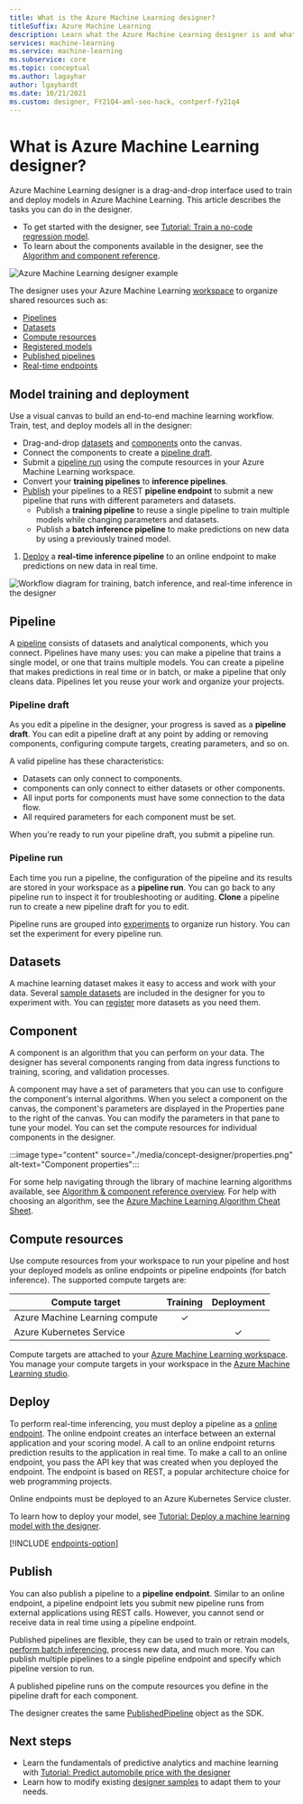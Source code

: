 ```yaml
---
title: What is the Azure Machine Learning designer?
titleSuffix: Azure Machine Learning
description: Learn what the Azure Machine Learning designer is and what tasks you can use it for. The drag-and-drop UI enables model training and deployment. 
services: machine-learning
ms.service: machine-learning
ms.subservice: core
ms.topic: conceptual
ms.author: lagayhar
author: lgayhardt
ms.date: 10/21/2021
ms.custom: designer, FY21Q4-aml-seo-hack, contperf-fy21q4
---
```


# What is Azure Machine Learning designer? 

Azure Machine Learning designer is a drag-and-drop interface used to train and deploy models in Azure Machine Learning. This article describes the tasks you can do in the designer.

 - To get started with the designer, see [Tutorial: Train a no-code regression model](tutorial-designer-automobile-price-train-score.md). 
 - To learn about the components available in the designer, see the [Algorithm and component reference](./algorithm-module-reference/module-reference.md).

![Azure Machine Learning designer example](./media/concept-designer/designer-drag-and-drop.gif)

The designer uses your Azure Machine Learning [workspace](concept-workspace.md) to organize shared resources such as:

+ [Pipelines](#pipeline)
+ [Datasets](#datasets)
+ [Compute resources](#compute)
+ [Registered models](v1/concept-azure-machine-learning-architecture.md#models)
+ [Published pipelines](#publish)
+ [Real-time endpoints](#deploy)

## Model training and deployment

Use a visual canvas to build an end-to-end machine learning workflow. Train, test, and deploy models all in the designer:

+ Drag-and-drop [datasets](#datasets) and [components](#component) onto the canvas.
+ Connect the components to create a [pipeline draft](#pipeline-draft).
+ Submit a [pipeline run](#pipeline-run) using the compute resources in your Azure Machine Learning workspace.
+ Convert your **training pipelines** to **inference pipelines**.
+ [Publish](#publish) your pipelines to a REST **pipeline endpoint** to submit a new pipeline that runs with different parameters and datasets.
    + Publish a **training pipeline** to reuse a single pipeline to train multiple models while changing parameters and datasets.
    + Publish a **batch inference pipeline** to make predictions on new data by using a previously trained model.
1. [Deploy](#deploy) a **real-time inference pipeline** to an online endpoint to make predictions on new data in real time.

![Workflow diagram for training, batch inference, and real-time inference in the designer](./media/concept-designer/designer-workflow-diagram.png)

## Pipeline

A [pipeline](v1/concept-azure-machine-learning-architecture.md#ml-pipelines) consists of datasets and analytical components, which you connect. Pipelines have many uses: you can make a pipeline that trains a single model, or one that trains multiple models. You can create a pipeline that makes predictions in real time or in batch, or make a pipeline that only cleans data. Pipelines let you reuse your work and organize your projects.

### Pipeline draft

As you edit a pipeline in the designer, your progress is saved as a **pipeline draft**. You can edit a pipeline draft at any point by adding or removing components, configuring compute targets, creating parameters, and so on.

A valid pipeline has these characteristics:

* Datasets can only connect to components.
* components can only connect to either datasets or other components.
* All input ports for components must have some connection to the data flow.
* All required parameters for each component must be set.

When you're ready to run your pipeline draft, you submit a pipeline run.

### Pipeline run

Each time you run a pipeline, the configuration of the pipeline and its results are stored in your workspace as a **pipeline run**. You can go back to any pipeline run to inspect it for troubleshooting or auditing. **Clone** a pipeline run to create a new pipeline draft for you to edit.

Pipeline runs are grouped into [experiments](v1/concept-azure-machine-learning-architecture.md#experiments) to organize run history. You can set the experiment for every pipeline run. 

## Datasets

A machine learning dataset makes it easy to access and work with your data. Several [sample datasets](samples-designer.md#datasets) are included in the designer for you to experiment with. You can [register](how-to-create-register-datasets.md) more datasets as you need them.

## Component

A component is an algorithm that you can perform on your data. The designer has several components ranging from data ingress functions to training, scoring, and validation processes.

A component may have a set of parameters that you can use to configure the component's internal algorithms. When you select a component on the canvas, the component's parameters are displayed in the Properties pane to the right of the canvas. You can modify the parameters in that pane to tune your model. You can set the compute resources for individual components in the designer. 

:::image type="content" source="./media/concept-designer/properties.png" alt-text="Component properties":::


For some help navigating through the library of machine learning algorithms available, see [Algorithm & component reference overview](component-reference/component-reference.md). For help with choosing an algorithm, see the [Azure Machine Learning Algorithm Cheat Sheet](algorithm-cheat-sheet.md).

## <a name="compute"></a> Compute resources

Use compute resources from your workspace to run your pipeline and host your deployed models as online endpoints or pipeline endpoints (for batch inference). The supported compute targets are:

| Compute target | Training | Deployment |
| ---- |:----:|:----:|
| Azure Machine Learning compute | ✓ | |
| Azure Kubernetes Service | | ✓ |

Compute targets are attached to your [Azure Machine Learning workspace](concept-workspace.md). You manage your compute targets in your workspace in the [Azure Machine Learning studio](https://ml.azure.com).

## Deploy

To perform real-time inferencing, you must deploy a pipeline as a [online endpoint](concept-endpoints.md#what-are-online-endpoints). The online endpoint creates an interface between an external application and your scoring model. A call to an online endpoint returns prediction results to the application in real time. To make a call to an online endpoint, you pass the API key that was created when you deployed the endpoint. The endpoint is based on REST, a popular architecture choice for web programming projects.

Online endpoints must be deployed to an Azure Kubernetes Service cluster.

To learn how to deploy your model, see [Tutorial: Deploy a machine learning model with the designer](tutorial-designer-automobile-price-deploy.md).

[!INCLUDE [endpoints-option](../../includes/machine-learning-endpoints-preview-note.md)]

## Publish

You can also publish a pipeline to a **pipeline endpoint**. Similar to an online endpoint, a pipeline endpoint lets you submit new pipeline runs from external applications using REST calls. However, you cannot send or receive data in real time using a pipeline endpoint.

Published pipelines are flexible, they can be used to train or retrain models, [perform batch inferencing](how-to-run-batch-predictions-designer.md), process new data, and much more. You can publish multiple pipelines to a single pipeline endpoint and specify which pipeline version to run.

A published pipeline runs on the compute resources you define in the pipeline draft for each component.

The designer creates the same [PublishedPipeline](/python/api/azureml-pipeline-core/azureml.pipeline.core.graph.publishedpipeline) object as the SDK.

## Next steps

* Learn the fundamentals of predictive analytics and machine learning with [Tutorial: Predict automobile price with the designer](tutorial-designer-automobile-price-train-score.md)
* Learn how to modify existing [designer samples](samples-designer.md) to adapt them to your needs.